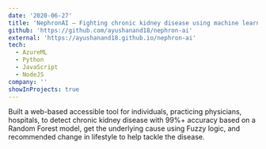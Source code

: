 ```yaml
---
date: '2020-06-27'
title: 'NephronAI — Fighting chronic kidney disease using machine learning'
github: 'https://github.com/ayushanand18/nephron-ai'
external: 'https://ayushanand18.github.io/nephron-ai'
tech:
  - AzureML
  - Python
  - JavaScript
  - NodeJS
company: ''
showInProjects: true
---
```


Built a web-based accessible tool for individuals, practicing physicians, hospitals, to detect chronic kidney disease with 99%+ accuracy based on a Random Forest model, get the underlying cause using Fuzzy logic, and recommended change in lifestyle to help tackle the disease.
